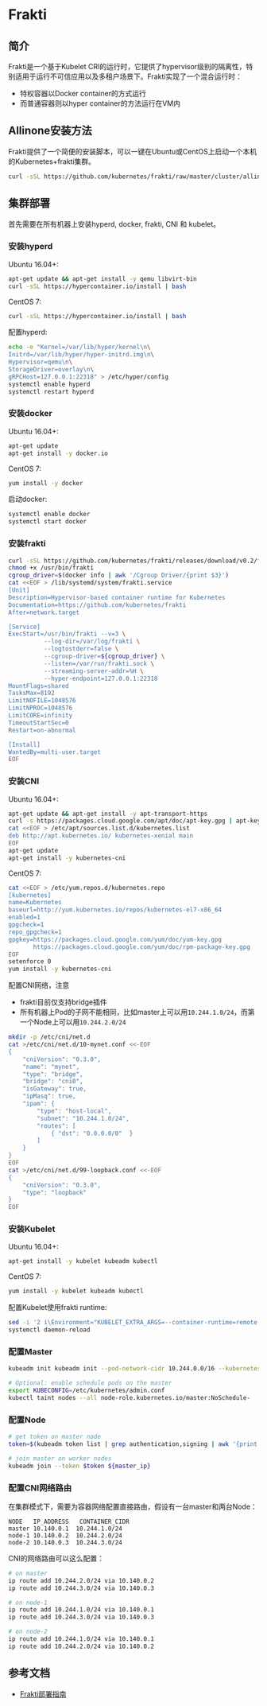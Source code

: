# Frakti

## 简介

Frakti是一个基于Kubelet CRI的运行时，它提供了hypervisor级别的隔离性，特别适用于运行不可信应用以及多租户场景下。Frakti实现了一个混合运行时：

- 特权容器以Docker container的方式运行
- 而普通容器则以hyper container的方法运行在VM内

## Allinone安装方法

Frakti提供了一个简便的安装脚本，可以一键在Ubuntu或CentOS上启动一个本机的Kubernetes+frakti集群。

```sh
curl -sSL https://github.com/kubernetes/frakti/raw/master/cluster/allinone.sh | bash
```

## 集群部署

首先需要在所有机器上安装hyperd, docker, frakti, CNI 和 kubelet。

### 安装hyperd

Ubuntu 16.04+:

```sh
apt-get update && apt-get install -y qemu libvirt-bin
curl -sSL https://hypercontainer.io/install | bash
```

CentOS 7:

```sh
curl -sSL https://hypercontainer.io/install | bash
```

配置hyperd:

```sh
echo -e "Kernel=/var/lib/hyper/kernel\n\
Initrd=/var/lib/hyper/hyper-initrd.img\n\
Hypervisor=qemu\n\
StorageDriver=overlay\n\
gRPCHost=127.0.0.1:22318" > /etc/hyper/config
systemctl enable hyperd
systemctl restart hyperd
```

### 安装docker

Ubuntu 16.04+:

```sh
apt-get update
apt-get install -y docker.io
```

CentOS 7:

```sh
yum install -y docker
```

启动docker:

```sh
systemctl enable docker
systemctl start docker
```

### 安装frakti

```sh
curl -sSL https://github.com/kubernetes/frakti/releases/download/v0.2/frakti -o /usr/bin/frakti
chmod +x /usr/bin/frakti
cgroup_driver=$(docker info | awk '/Cgroup Driver/{print $3}')
cat <<EOF > /lib/systemd/system/frakti.service
[Unit]
Description=Hypervisor-based container runtime for Kubernetes
Documentation=https://github.com/kubernetes/frakti
After=network.target

[Service]
ExecStart=/usr/bin/frakti --v=3 \
          --log-dir=/var/log/frakti \
          --logtostderr=false \
          --cgroup-driver=${cgroup_driver} \
          --listen=/var/run/frakti.sock \
          --streaming-server-addr=%H \
          --hyper-endpoint=127.0.0.1:22318
MountFlags=shared
TasksMax=8192
LimitNOFILE=1048576
LimitNPROC=1048576
LimitCORE=infinity
TimeoutStartSec=0
Restart=on-abnormal

[Install]
WantedBy=multi-user.target
EOF
```

### 安装CNI

Ubuntu 16.04+:

```sh
apt-get update && apt-get install -y apt-transport-https
curl -s https://packages.cloud.google.com/apt/doc/apt-key.gpg | apt-key add -
cat <<EOF > /etc/apt/sources.list.d/kubernetes.list
deb http://apt.kubernetes.io/ kubernetes-xenial main
EOF
apt-get update
apt-get install -y kubernetes-cni
```

CentOS 7:

```sh
cat <<EOF > /etc/yum.repos.d/kubernetes.repo
[kubernetes]
name=Kubernetes
baseurl=http://yum.kubernetes.io/repos/kubernetes-el7-x86_64
enabled=1
gpgcheck=1
repo_gpgcheck=1
gpgkey=https://packages.cloud.google.com/yum/doc/yum-key.gpg
       https://packages.cloud.google.com/yum/doc/rpm-package-key.gpg
EOF
setenforce 0
yum install -y kubernetes-cni
```

配置CNI网络，注意

- frakti目前仅支持bridge插件
- 所有机器上Pod的子网不能相同，比如master上可以用`10.244.1.0/24`，而第一个Node上可以用`10.244.2.0/24`

```sh
mkdir -p /etc/cni/net.d
cat >/etc/cni/net.d/10-mynet.conf <<-EOF
{
    "cniVersion": "0.3.0",
    "name": "mynet",
    "type": "bridge",
    "bridge": "cni0",
    "isGateway": true,
    "ipMasq": true,
    "ipam": {
        "type": "host-local",
        "subnet": "10.244.1.0/24",
        "routes": [
            { "dst": "0.0.0.0/0"  }
        ]
    }
}
EOF
cat >/etc/cni/net.d/99-loopback.conf <<-EOF
{
    "cniVersion": "0.3.0",
    "type": "loopback"
}
EOF
```

### 安装Kubelet

Ubuntu 16.04+:

```sh
apt-get install -y kubelet kubeadm kubectl
```

CentOS 7:

```sh
yum install -y kubelet kubeadm kubectl
```

配置Kubelet使用frakti runtime:

```sh
sed -i '2 i\Environment="KUBELET_EXTRA_ARGS=--container-runtime=remote --container-runtime-endpoint=/var/run/frakti.sock --feature-gates=AllAlpha=true"' /etc/systemd/system/kubelet.service.d/10-kubeadm.conf
systemctl daemon-reload
```

### 配置Master

```sh
kubeadm init kubeadm init --pod-network-cidr 10.244.0.0/16 --kubernetes-version latest

# Optional: enable schedule pods on the master
export KUBECONFIG=/etc/kubernetes/admin.conf
kubectl taint nodes --all node-role.kubernetes.io/master:NoSchedule-
```

### 配置Node

```sh
# get token on master node
token=$(kubeadm token list | grep authentication,signing | awk '{print $1}')

# join master on worker nodes
kubeadm join --token $token ${master_ip}
```

### 配置CNI网络路由

在集群模式下，需要为容器网络配置直接路由，假设有一台master和两台Node：

```
NODE   IP_ADDRESS   CONTAINER_CIDR
master 10.140.0.1  10.244.1.0/24
node-1 10.140.0.2  10.244.2.0/24
node-2 10.140.0.3  10.244.3.0/24
```

CNI的网络路由可以这么配置：

```sh
# on master
ip route add 10.244.2.0/24 via 10.140.0.2
ip route add 10.244.3.0/24 via 10.140.0.3

# on node-1
ip route add 10.244.1.0/24 via 10.140.0.1
ip route add 10.244.3.0/24 via 10.140.0.3

# on node-2
ip route add 10.244.1.0/24 via 10.140.0.1
ip route add 10.244.2.0/24 via 10.140.0.2
```

## 参考文档

- [Frakti部署指南](https://github.com/kubernetes/frakti/blob/master/docs/deploy.md)
